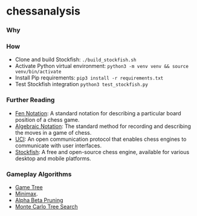 # chessanalysis
### Why

### How
- Clone and build Stockfish: `./build_stockfish.sh`
- Activate Python virtual environment: `python3 -m venv venv && source venv/bin/activate`
- Install Pip requirements: `pip3 install -r requirements.txt`
- Test Stockfish integration `python3 test_stockfish.py`

### Further Reading
- [Fen Notation](https://en.wikipedia.org/wiki/Forsyth%E2%80%93Edwards_Notation): A standard notation for describing a particular board position of a chess game.
- [Algebraic Notation](https://en.wikipedia.org/wiki/Algebraic_notation_(chess)): The standard method for recording and describing the moves in a game of chess. 
- [UCI](https://en.wikipedia.org/wiki/Universal_Chess_Interface): An open communication protocol that enables chess engines to communicate with user interfaces.
- [Stockfish](https://en.wikipedia.org/wiki/Stockfish_(chess)): A free and open-source chess engine, available for various desktop and mobile platforms. 


### Gameplay Algorithms
- [Game Tree](https://en.wikipedia.org/wiki/Game_tree)
- [Minimax](https://en.wikipedia.org/wiki/Minimax).
- [Alpha Beta Pruning](https://en.wikipedia.org/wiki/Alpha%E2%80%93beta_pruning)
- [Monte Carlo Tree Search](https://github.com/shehio/monte-carlo-tree-search)